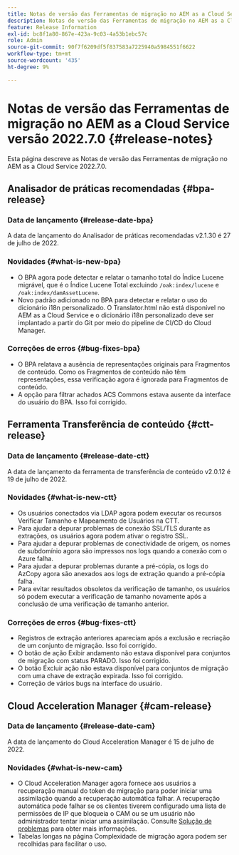 ```yaml
---
title: Notas de versão das Ferramentas de migração no AEM as a Cloud Service versão 2022.7.0
description: Notas de versão das Ferramentas de migração no AEM as a Cloud Service versão 2022.7.0
feature: Release Information
exl-id: bc8f1a80-867e-423a-9c03-4a53b1ebc57c
role: Admin
source-git-commit: 90f7f6209df5f837583a7225940a5984551f6622
workflow-type: tm+mt
source-wordcount: '435'
ht-degree: 9%

---
```


# Notas de versão das Ferramentas de migração no AEM as a Cloud Service versão 2022.7.0 {#release-notes}

Esta página descreve as Notas de versão das Ferramentas de migração no AEM as a Cloud Service 2022.7.0.

## Analisador de práticas recomendadas {#bpa-release}

### Data de lançamento {#release-date-bpa}

A data de lançamento do Analisador de práticas recomendadas v2.1.30 é 27 de julho de 2022.

### Novidades {#what-is-new-bpa}

* O BPA agora pode detectar e relatar o tamanho total do Índice Lucene migrável, que é o Índice Lucene Total excluindo `/oak:index/lucene` e `/oak:index/damAssetLucene`.
* Novo padrão adicionado no BPA para detectar e relatar o uso do dicionário i18n personalizado. O Translator.html não está disponível no AEM as a Cloud Service e o dicionário i18n personalizado deve ser implantado a partir do Git por meio do pipeline de CI/CD do Cloud Manager.

### Correções de erros {#bug-fixes-bpa}

* O BPA relatava a ausência de representações originais para Fragmentos de conteúdo. Como os Fragmentos de conteúdo não têm representações, essa verificação agora é ignorada para Fragmentos de conteúdo.
* A opção para filtrar achados ACS Commons estava ausente da interface do usuário do BPA. Isso foi corrigido.

## Ferramenta Transferência de conteúdo {#ctt-release}

### Data de lançamento {#release-date-ctt}

A data de lançamento da ferramenta de transferência de conteúdo v2.0.12 é 19 de julho de 2022.

### Novidades {#what-is-new-ctt}

* Os usuários conectados via LDAP agora podem executar os recursos Verificar Tamanho e Mapeamento de Usuários na CTT.
* Para ajudar a depurar problemas de conexão SSL/TLS durante as extrações, os usuários agora podem ativar o registro SSL.
* Para ajudar a depurar problemas de conectividade de origem, os nomes de subdomínio agora são impressos nos logs quando a conexão com o Azure falha.
* Para ajudar a depurar problemas durante a pré-cópia, os logs do AzCopy agora são anexados aos logs de extração quando a pré-cópia falha.
* Para evitar resultados obsoletos da verificação de tamanho, os usuários só podem executar a verificação de tamanho novamente após a conclusão de uma verificação de tamanho anterior.

### Correções de erros {#bug-fixes-ctt}

* Registros de extração anteriores apareciam após a exclusão e recriação de um conjunto de migração. Isso foi corrigido.
* O botão de ação Exibir andamento não estava disponível para conjuntos de migração com status PARADO. Isso foi corrigido.
* O botão Excluir ação não estava disponível para conjuntos de migração com uma chave de extração expirada. Isso foi corrigido.
* Correção de vários bugs na interface do usuário.

## Cloud Acceleration Manager {#cam-release}

### Data de lançamento {#release-date-cam}

A data de lançamento do Cloud Acceleration Manager é 15 de julho de 2022.

### Novidades {#what-is-new-cam}

* O Cloud Acceleration Manager agora fornece aos usuários a recuperação manual do token de migração para poder iniciar uma assimilação quando a recuperação automática falhar. A recuperação automática pode falhar se os clientes tiverem configurado uma lista de permissões de IP que bloqueia o CAM ou se um usuário não administrador tentar iniciar uma assimilação. Consulte [Solução de problemas](/help/journey-migration/content-transfer-tool/using-content-transfer-tool/ingesting-content.md#troubleshooting) para obter mais informações.
* Tabelas longas na página Complexidade de migração agora podem ser recolhidas para facilitar o uso.
